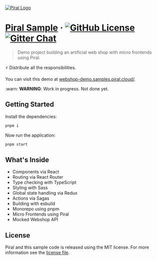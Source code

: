 [![Piral Logo](https://github.com/smapiot/piral/raw/develop/docs/assets/logo.png)](https://piral.io)

# [Piral Sample](https://piral.io) &middot; [![GitHub License](https://img.shields.io/badge/license-MIT-blue.svg)](https://github.com/smapiot/piral/blob/main/LICENSE) [![Gitter Chat](https://badges.gitter.im/gitterHQ/gitter.png)](https://gitter.im/piral-io/community)

> Demo project building an artificial web shop with micro frontends using Piral.

:zap: Distribute all the responsibilities.

You can visit this demo at [webshop-demo.samples.piral.cloud/](https://webshop-demo.samples.piral.cloud/).

:warn: **WARNING**: Work in progress. Not done yet.

## Getting Started

Install the dependencies:

```sh
pnpm i
```

Now run the application:

```sh
pnpm start
```

## What's Inside

- Components via React
- Routing via React Router
- Type checking with TypeScript
- Styling with Sass
- Global state handling via Redux
- Actions via Sagas
- Building with esbuild
- Monorepo using pnpm
- Micro Frontends using Piral
- Mocked Webshop API

## License

Piral and this sample code is released using the MIT license. For more information see the [license file](./LICENSE).
